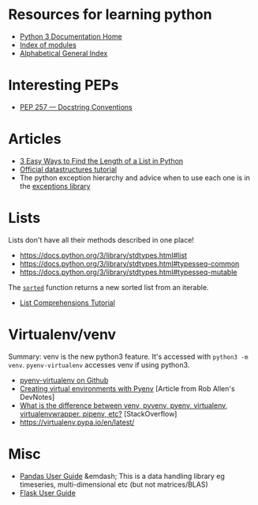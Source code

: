 # Resources for learning python

* [Python 3 Documentation Home](https://docs.python.org/3/)
* [Index of modules](https://docs.python.org/3/py-modindex.html)
* [Alphabetical General Index](https://docs.python.org/3/genindex.html)

# Interesting PEPs

* [PEP 257 — Docstring Conventions](https://peps.python.org/pep-0257/)

# Articles

* [3 Easy Ways to Find the Length of a List in Python](https://www.digitalocean.com/community/tutorials/find-the-length-of-a-list-in-python)
* [Official datastructures tutorial](https://docs.python.org/3/tutorial/datastructures.html)
* The python exception hierarchy and advice when to use each one is in the [exceptions library](https://docs.python.org/3/library/exceptions.html#exception-hierarchy)

# Lists

Lists don't have all their methods described in one place!

* https://docs.python.org/3/library/stdtypes.html#list
* https://docs.python.org/3/library/stdtypes.html#typesseq-common
* https://docs.python.org/3/library/stdtypes.html#typesseq-mutable

The [`sorted`](https://docs.python.org/3/library/functions.html#sorted) function returns a new sorted list from an iterable.

* [List Comprehensions Tutorial](https://docs.python.org/3/tutorial/datastructures.html#list-comprehensions)

# Virtualenv/venv

Summary: venv is the new python3 feature.  It's accessed with `python3 -m venv`.  `pyenv-virtualenv` accesses venv if using python3.

* [pyenv-virtualenv on Github](https://github.com/pyenv/pyenv-virtualenv)
* [Creating virtual environments with Pyenv](https://akrabat.com/creating-virtual-environments-with-pyenv/) [Article from Rob Allen's DevNotes]
* [What is the difference between venv, pyvenv, pyenv, virtualenv, virtualenvwrapper, pipenv, etc?](https://stackoverflow.com/a/41573588/19859074) [StackOverflow]
* https://virtualenv.pypa.io/en/latest/

# Misc

* [Pandas User Guide](https://pandas.pydata.org/docs/user_guide/index.html) &emdash; This is a data handling library eg timeseries, multi-dimensional etc (but not matrices/BLAS)
* [Flask User Guide](https://flask.palletsprojects.com/en/2.2.x/)

